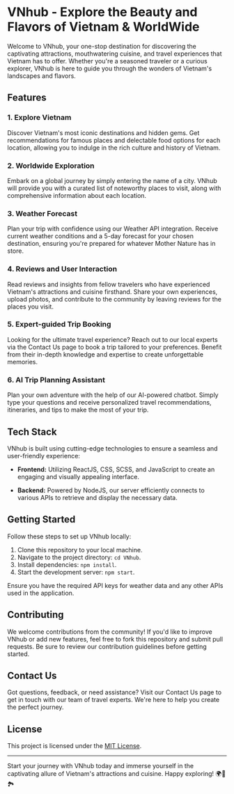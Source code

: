 # VNhub - Explore the Beauty and Flavors of Vietnam & WorldWide

Welcome to VNhub, your one-stop destination for discovering the captivating attractions, mouthwatering cuisine, and travel experiences that Vietnam has to offer. Whether you're a seasoned traveler or a curious explorer, VNhub is here to guide you through the wonders of Vietnam's landscapes and flavors.

## Features

### 1. Explore Vietnam

Discover Vietnam's most iconic destinations and hidden gems. Get recommendations for famous places and delectable food options for each location, allowing you to indulge in the rich culture and history of Vietnam.

### 2. Worldwide Exploration

Embark on a global journey by simply entering the name of a city. VNhub will provide you with a curated list of noteworthy places to visit, along with comprehensive information about each location.

### 3. Weather Forecast

Plan your trip with confidence using our Weather API integration. Receive current weather conditions and a 5-day forecast for your chosen destination, ensuring you're prepared for whatever Mother Nature has in store.

### 4. Reviews and User Interaction

Read reviews and insights from fellow travelers who have experienced Vietnam's attractions and cuisine firsthand. Share your own experiences, upload photos, and contribute to the community by leaving reviews for the places you visit.

### 5. Expert-guided Trip Booking

Looking for the ultimate travel experience? Reach out to our local experts via the Contact Us page to book a trip tailored to your preferences. Benefit from their in-depth knowledge and expertise to create unforgettable memories.

### 6. AI Trip Planning Assistant

Plan your own adventure with the help of our AI-powered chatbot. Simply type your questions and receive personalized travel recommendations, itineraries, and tips to make the most of your trip.

## Tech Stack

VNhub is built using cutting-edge technologies to ensure a seamless and user-friendly experience:

- **Frontend:** Utilizing ReactJS, CSS, SCSS, and JavaScript to create an engaging and visually appealing interface.

- **Backend:** Powered by NodeJS, our server efficiently connects to various APIs to retrieve and display the necessary data.

## Getting Started

Follow these steps to set up VNhub locally:

1. Clone this repository to your local machine.
2. Navigate to the project directory: `cd VNhub`.
3. Install dependencies: `npm install`.
4. Start the development server: `npm start`.

Ensure you have the required API keys for weather data and any other APIs used in the application.

## Contributing

We welcome contributions from the community! If you'd like to improve VNhub or add new features, feel free to fork this repository and submit pull requests. Be sure to review our contribution guidelines before getting started.

## Contact Us

Got questions, feedback, or need assistance? Visit our Contact Us page to get in touch with our team of travel experts. We're here to help you create the perfect journey.

## License

This project is licensed under the [MIT License](LICENSE).

---

Start your journey with VNhub today and immerse yourself in the captivating allure of Vietnam's attractions and cuisine. Happy exploring! 🌍🥢🏞️
